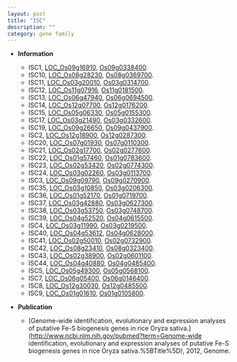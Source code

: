 ```yaml
---
layout: post
title: "ISC"
description: ""
category: gene family
---
```


* **Information**  
    + ISC1, [LOC_Os09g16910](http://rice.uga.edu/cgi-bin/ORF_infopage.cgi?orf=LOC_Os09g16910), [Os09g0338400](http://rapdb.dna.affrc.go.jp/viewer/gbrowse_details/irgsp1?name=Os09g0338400).
    + ISC10, [LOC_Os08g28230](http://rice.uga.edu/cgi-bin/ORF_infopage.cgi?orf=LOC_Os08g28230), [Os08g0369700](http://rapdb.dna.affrc.go.jp/viewer/gbrowse_details/irgsp1?name=Os08g0369700).
    + ISC11, [LOC_Os03g20010](http://rice.uga.edu/cgi-bin/ORF_infopage.cgi?orf=LOC_Os03g20010), [Os03g0314700](http://rapdb.dna.affrc.go.jp/viewer/gbrowse_details/irgsp1?name=Os03g0314700).
    + ISC12, [LOC_Os11g07916](http://rice.uga.edu/cgi-bin/ORF_infopage.cgi?orf=LOC_Os11g07916), [Os11g0181500](http://rapdb.dna.affrc.go.jp/viewer/gbrowse_details/irgsp1?name=Os11g0181500).
    + ISC13, [LOC_Os06g47940](http://rice.uga.edu/cgi-bin/ORF_infopage.cgi?orf=LOC_Os06g47940), [Os06g0694500](http://rapdb.dna.affrc.go.jp/viewer/gbrowse_details/irgsp1?name=Os06g0694500).
    + ISC14, [LOC_Os12g07700](http://rice.uga.edu/cgi-bin/ORF_infopage.cgi?orf=LOC_Os12g07700), [Os12g0176200](http://rapdb.dna.affrc.go.jp/viewer/gbrowse_details/irgsp1?name=Os12g0176200).
    + ISC15, [LOC_Os05g06330](http://rice.uga.edu/cgi-bin/ORF_infopage.cgi?orf=LOC_Os05g06330), [Os05g0155300](http://rapdb.dna.affrc.go.jp/viewer/gbrowse_details/irgsp1?name=Os05g0155300).
    + ISC17, [LOC_Os03g21490](http://rice.uga.edu/cgi-bin/ORF_infopage.cgi?orf=LOC_Os03g21490), [Os03g0332600](http://rapdb.dna.affrc.go.jp/viewer/gbrowse_details/irgsp1?name=Os03g0332600).
    + ISC19, [LOC_Os09g26650](http://rice.uga.edu/cgi-bin/ORF_infopage.cgi?orf=LOC_Os09g26650), [Os09g0437900](http://rapdb.dna.affrc.go.jp/viewer/gbrowse_details/irgsp1?name=Os09g0437900).
    + ISC2, [LOC_Os12g18900](http://rice.uga.edu/cgi-bin/ORF_infopage.cgi?orf=LOC_Os12g18900), [Os12g0287300](http://rapdb.dna.affrc.go.jp/viewer/gbrowse_details/irgsp1?name=Os12g0287300).
    + ISC20, [LOC_Os07g01930](http://rice.uga.edu/cgi-bin/ORF_infopage.cgi?orf=LOC_Os07g01930), [Os07g0110300](http://rapdb.dna.affrc.go.jp/viewer/gbrowse_details/irgsp1?name=Os07g0110300).
    + ISC21, [LOC_Os02g17700](http://rice.uga.edu/cgi-bin/ORF_infopage.cgi?orf=LOC_Os02g17700), [Os02g0277600](http://rapdb.dna.affrc.go.jp/viewer/gbrowse_details/irgsp1?name=Os02g0277600).
    + ISC22, [LOC_Os01g57460](http://rice.uga.edu/cgi-bin/ORF_infopage.cgi?orf=LOC_Os01g57460), [Os01g0783600](http://rapdb.dna.affrc.go.jp/viewer/gbrowse_details/irgsp1?name=Os01g0783600).
    + ISC23, [LOC_Os02g53420](http://rice.uga.edu/cgi-bin/ORF_infopage.cgi?orf=LOC_Os02g53420), [Os02g0774300](http://rapdb.dna.affrc.go.jp/viewer/gbrowse_details/irgsp1?name=Os02g0774300).
    + ISC24, [LOC_Os03g02260](http://rice.uga.edu/cgi-bin/ORF_infopage.cgi?orf=LOC_Os03g02260), [Os03g0113700](http://rapdb.dna.affrc.go.jp/viewer/gbrowse_details/irgsp1?name=Os03g0113700).
    + ISC3, [LOC_Os09g09790](http://rice.uga.edu/cgi-bin/ORF_infopage.cgi?orf=LOC_Os09g09790), [Os09g0270900](http://rapdb.dna.affrc.go.jp/viewer/gbrowse_details/irgsp1?name=Os09g0270900).
    + ISC35, [LOC_Os03g10850](http://rice.uga.edu/cgi-bin/ORF_infopage.cgi?orf=LOC_Os03g10850), [Os03g0206300](http://rapdb.dna.affrc.go.jp/viewer/gbrowse_details/irgsp1?name=Os03g0206300).
    + ISC36, [LOC_Os01g52170](http://rice.uga.edu/cgi-bin/ORF_infopage.cgi?orf=LOC_Os01g52170), [Os01g0719700](http://rapdb.dna.affrc.go.jp/viewer/gbrowse_details/irgsp1?name=Os01g0719700).
    + ISC37, [LOC_Os03g42880](http://rice.uga.edu/cgi-bin/ORF_infopage.cgi?orf=LOC_Os03g42880), [Os03g0627300](http://rapdb.dna.affrc.go.jp/viewer/gbrowse_details/irgsp1?name=Os03g0627300).
    + ISC38, [LOC_Os03g53750](http://rice.uga.edu/cgi-bin/ORF_infopage.cgi?orf=LOC_Os03g53750), [Os03g0748700](http://rapdb.dna.affrc.go.jp/viewer/gbrowse_details/irgsp1?name=Os03g0748700).
    + ISC39, [LOC_Os04g52520](http://rice.uga.edu/cgi-bin/ORF_infopage.cgi?orf=LOC_Os04g52520), [Os04g0615500](http://rapdb.dna.affrc.go.jp/viewer/gbrowse_details/irgsp1?name=Os04g0615500).
    + ISC4, [LOC_Os03g11990](http://rice.uga.edu/cgi-bin/ORF_infopage.cgi?orf=LOC_Os03g11990), [Os03g0219500](http://rapdb.dna.affrc.go.jp/viewer/gbrowse_details/irgsp1?name=Os03g0219500).
    + ISC40, [LOC_Os04g53612](http://rice.uga.edu/cgi-bin/ORF_infopage.cgi?orf=LOC_Os04g53612), [Os04g0628000](http://rapdb.dna.affrc.go.jp/viewer/gbrowse_details/irgsp1?name=Os04g0628000).
    + ISC41, [LOC_Os02g50010](http://rice.uga.edu/cgi-bin/ORF_infopage.cgi?orf=LOC_Os02g50010), [Os02g0732900](http://rapdb.dna.affrc.go.jp/viewer/gbrowse_details/irgsp1?name=Os02g0732900).
    + ISC42, [LOC_Os08g23410](http://rice.uga.edu/cgi-bin/ORF_infopage.cgi?orf=LOC_Os08g23410), [Os08g0323400](http://rapdb.dna.affrc.go.jp/viewer/gbrowse_details/irgsp1?name=Os08g0323400).
    + ISC43, [LOC_Os02g38900](http://rice.uga.edu/cgi-bin/ORF_infopage.cgi?orf=LOC_Os02g38900), [Os02g0601100](http://rapdb.dna.affrc.go.jp/viewer/gbrowse_details/irgsp1?name=Os02g0601100).
    + ISC44, [LOC_Os04g40880](http://rice.uga.edu/cgi-bin/ORF_infopage.cgi?orf=LOC_Os04g40880), [Os04g0485400](http://rapdb.dna.affrc.go.jp/viewer/gbrowse_details/irgsp1?name=Os04g0485400).
    + ISC5, [LOC_Os05g49300](http://rice.uga.edu/cgi-bin/ORF_infopage.cgi?orf=LOC_Os05g49300), [Os05g0568100](http://rapdb.dna.affrc.go.jp/viewer/gbrowse_details/irgsp1?name=Os05g0568100).
    + ISC7, [LOC_Os06g05400](http://rice.uga.edu/cgi-bin/ORF_infopage.cgi?orf=LOC_Os06g05400), [Os06g0146400](http://rapdb.dna.affrc.go.jp/viewer/gbrowse_details/irgsp1?name=Os06g0146400).
    + ISC8, [LOC_Os12g30030](http://rice.uga.edu/cgi-bin/ORF_infopage.cgi?orf=LOC_Os12g30030), [Os12g0485500](http://rapdb.dna.affrc.go.jp/viewer/gbrowse_details/irgsp1?name=Os12g0485500).
    + ISC9, [LOC_Os01g01610](http://rice.uga.edu/cgi-bin/ORF_infopage.cgi?orf=LOC_Os01g01610), [Os01g0105800](http://rapdb.dna.affrc.go.jp/viewer/gbrowse_details/irgsp1?name=Os01g0105800).

* **Publication**  
    + [Genome-wide identification, evolutionary and expression analyses of putative Fe-S biogenesis genes in rice Oryza sativa.](http://www.ncbi.nlm.nih.gov/pubmed?term=Genome-wide identification, evolutionary and expression analyses of putative Fe-S biogenesis genes in rice Oryza sativa.%5BTitle%5D), 2012, Genome.



